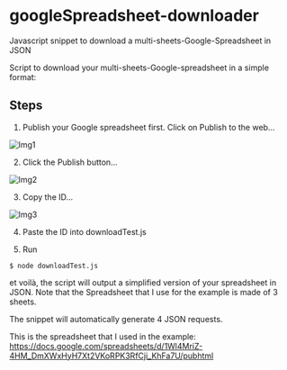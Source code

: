 # googleSpreadsheet-downloader

Javascript snippet to download a multi-sheets-Google-Spreadsheet in JSON

Script to download your multi-sheets-Google-spreadsheet in a simple format:

## Steps

1. Publish your Google spreadsheet first. Click on Publish to the web…

![Img1](https://cdn-images-1.medium.com/max/1600/1*29K0YmUoQTKv9gFMLnrI8A.png)

2. Click the Publish button…

![Img2](https://cdn-images-1.medium.com/max/1600/1*0xaWrWp6p7mlKr3EM4RjpQ.png)

3. Copy the ID…

![Img3](https://cdn-images-1.medium.com/max/2000/1*_yljb2z69CS-V6k9p-8jCQ.png)

4. Paste the ID into downloadTest.js


6. Run

`$ node downloadTest.js`

et voilà, the script will output a simplified version of your spreadsheet in JSON.
Note that the Spreadsheet that I use for the example is made of 3 sheets.

The snippet will automatically generate 4 JSON requests.

This is the spreadsheet that I used in the example: https://docs.google.com/spreadsheets/d/1Wl4MriZ-4HM_DmXWxHyH7Xt2VKoRPK3RfCji_KhFa7U/pubhtml
